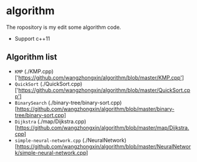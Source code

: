 # algorithm
The ropository is my edit some algorithm code.

* Support c++11

## Algorithm list

* `KMP` (./KMP.cpp)['https://github.com/wangzhongxin/algorithm/blob/master/KMP.cpp']
* `QuickSort` (./QuickSort.cpp)['https://github.com/wangzhongxin/algorithm/blob/master/QuickSort.cpp']
* `BinarySearch` (./binary-tree/binary-sort.cpp)[https://github.com/wangzhongxin/algorithm/blob/master/binary-tree/binary-sort.cpp]
* `Dijkstra` (./map/Dijkstra.cpp)[https://github.com/wangzhongxin/algorithm/blob/master/map/Dijkstra.cpp]
* `simple-neural-network.cpp` (./NeuralNetwork)[https://github.com/wangzhongxin/algorithm/blob/master/NeuralNetwork/simple-neural-network.cpp]
